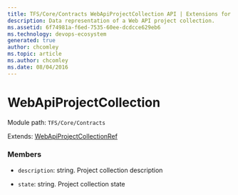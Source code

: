 ```yaml
---
title: TFS/Core/Contracts WebApiProjectCollection API | Extensions for Azure DevOps Services
description: Data representation of a Web API project collection.
ms.assetid: 6f74981a-f6ed-7535-60ee-dcdcce629eb6
ms.technology: devops-ecosystem
generated: true
author: chcomley
ms.topic: article
ms.author: chcomley
ms.date: 08/04/2016
---
```


# WebApiProjectCollection

Module path: `TFS/Core/Contracts`

Extends: [WebApiProjectCollectionRef](../../../TFS/Core/Contracts/WebApiProjectCollectionRef.md)

### Members

* `description`: string. Project collection description

* `state`: string. Project collection state

